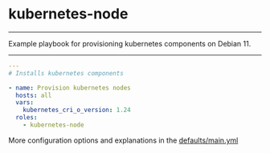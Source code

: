 # kubernetes-node

---

Example playbook for provisioning kubernetes components on Debian 11.

---

```yml
---
# Installs kubernetes components

- name: Provision kubernetes nodes
  hosts: all
  vars:
    kubernetes_cri_o_version: 1.24
  roles:
    - kubernetes-node
```

More configuration options and explanations in the [defaults/main.yml](/kubernetes-node/defaults/main.yml)
